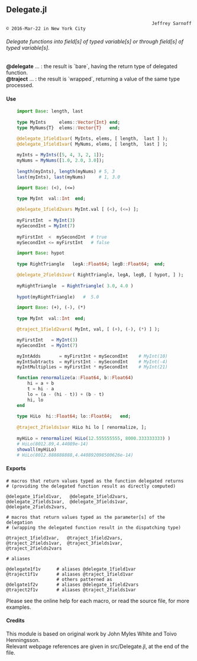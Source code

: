 ## Delegate.jl
```
                                                       Jeffrey Sarnoff © 2016-Mar-22 in New York City
```
###### Delegate functions into field[s] of typed variable[s] or through field[s] of typed variable[s].

<p>
      <b>@delegate</b> ... :  the result is `bare`, having the return type of delegated function.<br/>  
      <b>@traject</b> ...  :  the result is `wrapped`, returning a value of the same type processed.
</p>

#### Use


```julia
    import Base: length, last
    
    type MyInts     elems::Vector{Int} end;
    type MyNums{T}  elems::Vector{T}   end;

    @delegate_1field1var( MyInts, elems, [ length,  last ] );
    @delegate_1field1var( MyNums, elems, [ length,  last ] );
       
    myInts = MyInts([5, 4, 3, 2, 1]);
    myNums = MyNums([1.0, 2.0, 3.0]);
    
    length(myInts), length(myNums) # 5, 3
    last(myInts), last(myNums)     # 1, 3.0
```

```julia
    import Base: (<), (<=)
    
    type MyInt  val::Int  end;

    @delegate_1field2vars MyInt.val [ (<), (<=) ];
  
    myFirstInt  = MyInt(3)
    mySecondInt = MyInt(7)
    
    myFirstInt  <  mySecondInt  # true
    mySecondInt <= myFirstInt   # false
```    

```julia
    import Base: hypot
    
    type RightTriangle   legA::Float64; legB::Float64;  end;

    @delegate_2fields1var( RightTriangle, legA, legB, [ hypot, ] );
  
    myRightTriangle  = RightTriangle( 3.0, 4.0 )
    
    hypot(myRightTriangle)   #  5.0
```    

```julia
    import Base: (+), (-), (*)
    
    type MyInt  val::Int  end;

    @traject_1field2vars( MyInt, val, [ (+), (-), (*) ] );

    myFirstInt   = MyInt(3)
    mySecondInt  = MyInt(7)

    myIntAdds       = myFirstInt + mySecondInt    # MyInt(10)
    myIntSubtracts  = myFirstInt - mySecondInt    # MyInt(-4)
    myIntMultiplies = myFirstInt * mySecondInt    # MyInt(21) 
```    

```julia
    function renormalize(a::Float64, b::Float64)
        hi = a + b
        t = hi - a
        lo = (a - (hi - t)) + (b - t)
        hi, lo
    end
    
    type HiLo  hi::Float64; lo::Float64;   end;
    
    @traject_2fields1var HiLo hi lo [ renormalize, ];
  
    myHiLo = renormalize( HiLo(12.555555555, 8000.333333333) ) 
    # HiLo(8012.89,4.44089e-14)
    showall(myHiLo)                                            
    # HiLo(8012.888888888,4.440892098500626e-14)
```

#### Exports

    # macros that return values typed as the function delegated returns
    # (providing the delegated function result as directly computed)
    
    @delegate_1field1var,   @delegate_1field2vars,
    @delegate_2fields1var,  @delegate_3fields1var,
    @delegate_2fields2vars, 
    
    # macros that return values typed as the parameter[s] of the delegation
    # (wrapping the delegated function result in the dispatching type)

    @traject_1field1var,   @traject_1field2vars,
    @traject_2fields1var,  @traject_3fields1var,
    @traject_2fields2vars
    
    # aliases
    
    @delegate1f1v      # aliases @delegate_1field1var
    @traject1f1v       # aliases @traject_1field1var
                       # others patterned as
    @delgate1f2v       # aliases @delegate_1field2vars       
    @traject2f1v       # aliases @traject_2fields1var  


Please see the online help for each macro, or read the source file, for more examples.  

#### Credits

This module is based on original work by John Myles White and Toivo Henningsson.  
Relevant webpage references are given in src/Delegate.jl, at the end of the file.
 

